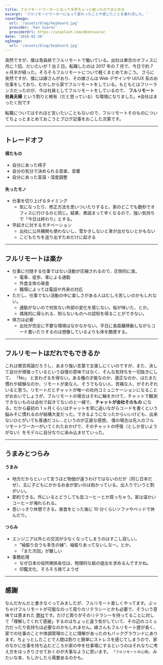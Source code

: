 ```yaml
---
title: フルリモートワーカーになって半年ちょっと経ったのでまとめる
excerpt: 'フルリモートワーカーになって変わったことや感じたことを垂れ流した。'
coverImage:
  url: '/assets/blog/keyboard.jpg'
  provider: 'Ken Suarez'
  providerUrl: https://unsplash.com/@kensuarez
date: '2018-02-20'
ogImage:
  url: '/assets/blog/keyboard.jpg'
---
```


突然ですが、僕は青森県でフルリモートで働いている。出社は東京のオフィスに月に 1 回、だいたいが 1 泊 2 日。転職したのは 2017 年の 7 月で、今日で約 7 ヶ月半が経った。そろそろフルリモートについて軽くまとめておこう。
さらに突然ですが、僕には嫁さんがおり、その嫁さんは Web デザインや UI/UX 系のお仕事をしており、むかしから家でフルリモートをしている。もともとはフリーランスだったのが、今は社員としてフルリモートをしているので、 **フルリモート社員夫婦** という割りと稀有（だと思っている）な環境になりました。※会社はまったく別です

転職についてはそれほど言いたいこともないので、フルリモートそのものについてちょっとまとめておこうとブログ記事をおこした次第です。

---

## トレードオフ

#### 得たもの

- 自分にあった椅子
- 自分の気分で決められる音楽、音響
- 自分にあった室温・湿度調整

#### 失ったモノ

- 仕事を切り上げるタイミング
  - 気になったり、修正方法を思いついたりすると、家のどこでも数秒でオフィスに行けるのと同じ。結果、煮詰まって辛くなるので、強い気持ちで「今日は終わり」とする。
- 早起きに対するモチベーション
  - 出社に公共機関も使わないし、雪かきしないと車が出せないとかもない
  - こどもたちを送り出すためだけに起きる

---

## フルリモートは楽か

- 仕事に付随する仕事ではない活動が圧縮されるので、圧倒的に楽。
  - 電車、徒歩、車による通勤
  - 外食主体の昼食
  - 職場によっては電話や外来の対応
- ただし、仕事でない活動の中に楽しさがある人はむしろ苦しいのかもしれない。
  - 通勤がないので何気ない外部の変化を感じない。桜が咲いた、とか。
  - 偶発的に得られる、知らないものへの認知を得ることができない。
- 体力は必要
  - 出社が完全に不要な環境はなかなかない。平日に長距離移動しながらコード書いたりするのは想像しているよりも体を酷使する。

---

## フルリモートはだれでもできるか

これは賛否両論だろうし、あまり強い言葉で主張しにくいのですが、また、決して自分が頑張っているという自慢の意味ではなく、そんな気持ちを一切抜きにして、 「No」 と言わざるを得ない。ある種の才能なのか、適正なのか、はたまた慣れや経験なのか、リモートが楽な人、そうでもない人、苦痛な人、がそれぞれいると思う。リモートだとチャットが唯一の社内コミュニケーションになることがおおいでしょうが、フルリモートの場合はそれに輪をかけて、チャットで観測できないものは会社で起きてないのと一緒で、 **チャットが会社そのもの** になる。だから最初の 1 ヶ月くらいはチャットを常に追いながらコードを書くという脳みそに慣れるのが結構大変だった。できるようになったからいいけども、出来ないひとがいても普通だコレ...というのが正直な感想。
僕の場合は先人のフルリモートワーカーがいてくれたおかげで、そのチャットの呼吸（としか言いようがない）をモデルに自分なりに染み込ませていった。

---

## うまみとつらみ

#### うまみ

- 地方だからといって言うほど物価が違うわけではないのだが（同じ日本だぜ）、主に子どもにかかるお金が安いのは助かっている。出入りでいうと割がいい。
- 節約できる。外にいるとどうしても缶コーヒーとか買っちゃう。家は温かいコーヒーが淹れられる。
- 思いっきり休憩できる。昼食をとった後に 10 分くらいソファやベッドで休んだり。

#### つらみ

- エンジニア以外との交流が少なくなってしまうのはすこし寂しい。
  - ”袖振り合うも多生の縁”、袖振りあってないしなー。とか。
  - 「また次回」が難しい
- 事務処理
  - なぜ日本の役所関係各位は、物理的な紙の提出を求めるんですかね。
  - 印鑑文化、そろそろ捨てようぜ

---

## 感謝

なんだかんだと書きなぐってみましたが、フルリモート楽しくやってます。ぶっちゃけフルリモートが可能なのって周りのリテラシーとかも必要で、そういう意味では恵まれた [弊社](https://www.uncovertruth.co.jp/ja/)です。だけど周りがそのリテラシーを持ってることに対して「理解してくれて感謝」するのはちょっと違う気がしていて、その辺のコミュ力だったり気持ちは必要なのかもしれません。嫁さんもフルリモート歴が長く、家での仕事のことや体調管理のことに理解があったのもバックグラウンドにあります。ちょっとしたことで人間は割りと簡単にストレスを感じてしまうので、家のなかに仕事を持ち込むどころか家の中を仕事場にするというのはそれなりに考え方をはっきりさせておくのが大事なように思います。 `「フルリモートの心得」` みたいな本、もしかしたら需要あるのかも。
